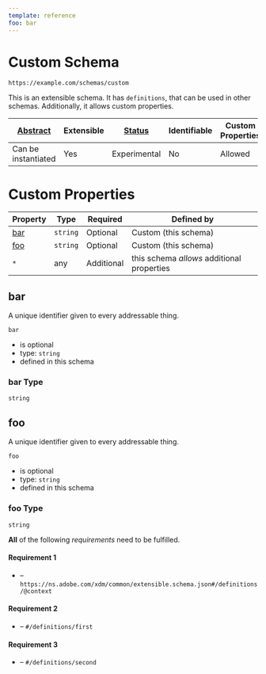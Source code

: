 ```yaml
---
template: reference
foo: bar
---
```


# Custom Schema

```
https://example.com/schemas/custom
```

This is an extensible schema. It has `definitions`, that can be used in other schemas. Additionally, it allows custom properties.

| [Abstract](../abstract.md) | Extensible | [Status](../status.md) | Identifiable | Custom Properties | Additional Properties | Defined In |
|----------------------------|------------|------------------------|--------------|-------------------|-----------------------|------------|
| Can be instantiated | Yes | Experimental | No | Allowed | Permitted | [custom.schema.json](custom.schema.json) |

# Custom Properties

| Property | Type | Required | Defined by |
|----------|------|----------|------------|
| [bar](#bar) | `string` | Optional | Custom (this schema) |
| [foo](#foo) | `string` | Optional | Custom (this schema) |
| `*` | any | Additional | this schema *allows* additional properties |

## bar

A unique identifier given to every addressable thing.

`bar`

* is optional
* type: `string`
* defined in this schema

### bar Type


`string`







## foo

A unique identifier given to every addressable thing.

`foo`

* is optional
* type: `string`
* defined in this schema

### foo Type


`string`








**All** of the following *requirements* need to be fulfilled.


#### Requirement 1


* []() – `https://ns.adobe.com/xdm/common/extensible.schema.json#/definitions/@context`


#### Requirement 2


* []() – `#/definitions/first`


#### Requirement 3


* []() – `#/definitions/second`

